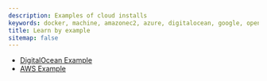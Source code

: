 ```yaml
---
description: Examples of cloud installs
keywords: docker, machine, amazonec2, azure, digitalocean, google, openstack, rackspace, softlayer, virtualbox, vmwarefusion, vmwarevcloudair, vmwarevsphere, exoscale
title: Learn by example
sitemap: false
---
```

-   [DigitalOcean Example](ocean.md)
-   [AWS Example](aws.md)
